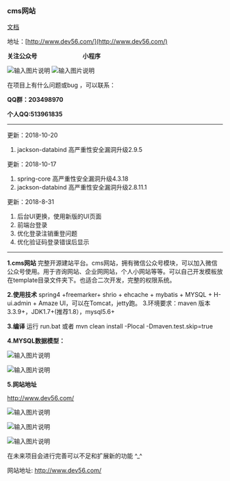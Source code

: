 ###  **cms网站** 

[文档](https://myxzjie.github.io/cms)

地址：[http://www.dev56.com/](http://www.dev56.com/)

**关注公众号**  &nbsp; &nbsp;&nbsp;&nbsp;&nbsp;&nbsp;&nbsp;&nbsp;&nbsp;&nbsp;&nbsp;&nbsp;&nbsp;&nbsp;&nbsp;&nbsp;&nbsp;&nbsp;&nbsp;&nbsp;&nbsp;&nbsp;&nbsp;&nbsp;  **小程序**
 
![输入图片说明](https://gitee.com/uploads/images/2018/0504/153407_f8d34a53_411145.jpeg "qrcode_for_gh_955550ad6334_258.jpg")
![输入图片说明](https://images.gitee.com/uploads/images/2018/1017/164259_af6b2137_411145.jpeg "mmexport1539765653517.jpg")

在项目上有什么问题或bug ，可以联系：

**QQ群：203498970** 

**个人QQ:513961835** 


--------------------------------------------------------------------------------------------------------------------------

更新：2018-10-20

 1. jackson-databind 高严重性安全漏洞升级2.9.5
 
更新：2018-10-17

 1. spring-core 高严重性安全漏洞升级4.3.18
 2. jackson-databind 高严重性安全漏洞升级2.8.11.1


 更新：2018-8-31
 1. 后台UI更换，使用新版的UI页面
 2. 前端台登录
 3. 优化登录注销重登问题
 4. 优化验证码登录错误后显示
 


--------------------------------------------------------------------------------------------------------------------------


 **1.cms网站** 
完整开源建站平台。cms网站，拥有微信公众号模块，可以加入微信公众号使用。用于咨询网站、企业网网站，个人小网站等等。可以自己开发模板放在template目录文件夹下。也适合二次开发，完整的权限系统。

 **2.使用技术** 
spring4 +freemarker+ shrio + ehcache + mybatis + MYSQL + H-ui.admin + Amaze UI，可以在Tomcat，jetty跑。
3.环境要求：maven 版本3.3.9+，JDK1.7+(推荐1.8），mysql5.6+

 **3.编译** 
运行 run.bat
或者
mvn clean install -Plocal -Dmaven.test.skip=true

 **4.MYSQL数据模型：** 

![输入图片说明](http://git.oschina.net/uploads/images/2016/1102/093504_7ea0e4a1_411145.png "数据库模型1")

![输入图片说明](http://git.oschina.net/uploads/images/2016/1102/093601_a87043e3_411145.png "数据库模型2")

 **5.网站地址** 

http://www.dev56.com/

![输入图片说明](http://git.oschina.net/uploads/images/2016/1102/091211_684205a6_411145.png "网站首页")

![输入图片说明](http://git.oschina.net/uploads/images/2016/1102/091309_05e9a7ac_411145.png "网站首页-列表")

![输入图片说明](http://git.oschina.net/uploads/images/2016/1102/091427_c7264f69_411145.png "内容页面")


在未来项目会进行完善可以不足和扩展新的功能  ^_^  

网站地址: http://www.dev56.com/

